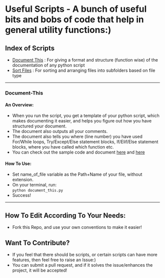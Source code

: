 # Useful Scripts - A bunch of useful bits and bobs of code that help in general utility functions:)


## Index of Scripts

- [Document This](#Document-This) : For giving a format and structure (function wise) of the documentation of any python script
- [Sort Files](#Sort-Files) : For sorting and arranging files into subfolders based on file type

---

### Document-This
#### An Overview:

- When you run the script, you get a template of your python script, which makes documenting it easier, and helps you figure out how you have structured your document.
- The document also outputs all your comments.
- The document also tells you where (line number) you have used For/While loops, Try/Except/Else statement blocks, If/Elif/Else statement blocks, where you have called which function etc.
- You can check out the sample code and document [here](Samples/sample.py) and [here](Samples/sample_document.txt)

#### How To Use:

-  Set name_of_file variable as the Path+Name of your file, without extension.
- On your terminal, run:  
```python document_this.py ``` 
-  Success!


---


## How To Edit According To Your Needs:

- Fork this Repo, and use your own conventions to make it easier!

## Want To Contribute?

- If you feel that there should be scripts, or certain scripts can have more features, then feel free to raise an Issue:)
- You can submit a pull request, and if it solves the issue/enhances the project, it will be accepted!


